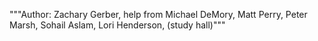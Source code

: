 """Author: Zachary Gerber, help from Michael DeMory,
Matt Perry, Peter Marsh, Sohail Aslam, Lori Henderson,
(study hall)"""